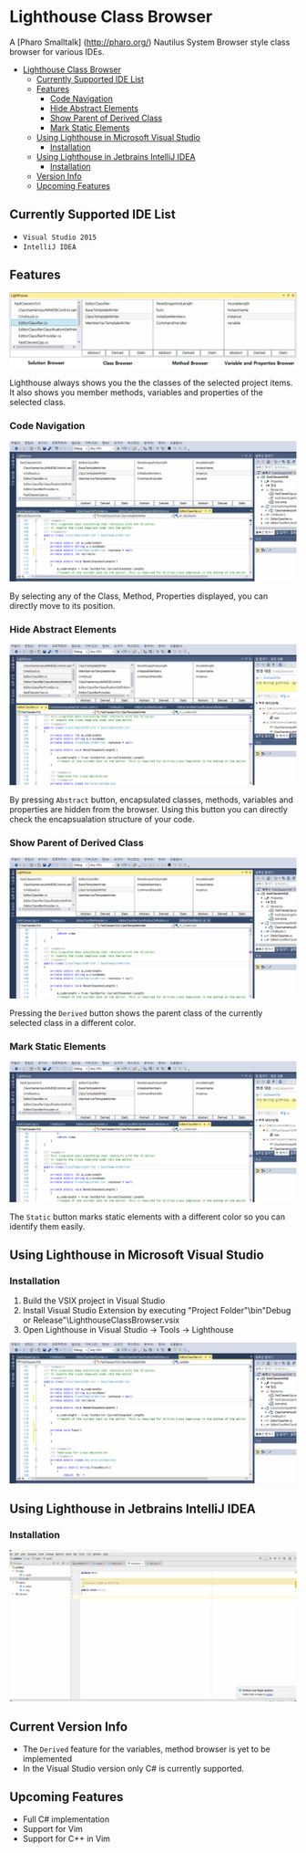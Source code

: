 # Lighthouse Class Browser

A [Pharo Smalltalk] (http://pharo.org/) Nautilus System Browser style class browser for various IDEs.


- [Lighthouse Class Browser](#lighthouse-class-browser)
	- [Currently Supported IDE List](#currently-supported-ide-list)
	- [Features](#features)
		- [Code Navigation](#code-navigation)
		- [Hide Abstract Elements](#hide-abstract-elements)
		- [Show Parent of Derived Class](#show-parent-of-derived-class)
        - [Mark Static Elements](#mark-static-elements)
	- [Using Lighthouse in Microsoft Visual Studio](#using-lighthouse-in-microsoft-visual-studio)
        - [Installation](#installation)
	- [Using Lighthouse in Jetbrains IntelliJ IDEA](#using-lighthouse-in-jetbrains-intellij-idea)
		- [Installation](#installation)
    - [Version Info](#version-info)
    - [Upcoming Features](#upcoming-features)


## Currently Supported IDE List

* `Visual Studio 2015`
* `IntelliJ IDEA`

## Features

![ExampleImage](https://github.com/Red-Portal/LighthouseClassBrowser/blob/master/ExampleImage.jpg)

Lighthouse always shows you the the classes of the selected project items.
It also shows you member methods, variables and properties of the selected class.

### Code Navigation

![CodeNavigation](https://github.com/Red-Portal/LighthouseClassBrowser/blob/master/ExampleNavigation.gif)

By selecting any of the Class, Method, Properties displayed, you can directly move to its position.

### Hide Abstract Elements

![HideAbstractMembers](https://github.com/Red-Portal/LighthouseClassBrowser/blob/master/ExampleAbstraction.gif)

By pressing `Abstract` button, encapsulated classes, methods, variables and properties are hidden from the browser.
Using this button you can directly check the encapsualation structure of your code.

### Show Parent of Derived Class

![ShowDerivedParent](https://github.com/Red-Portal/LighthouseClassBrowser/blob/master/ExampleDerived.gif)

Pressing the `Derived` button shows the parent class of the currently selected class in a different color.

### Mark Static Elements

![MarkStatic](https://github.com/Red-Portal/LighthouseClassBrowser/blob/master/ExampleStatic.gif)

The `Static` button marks static elements with a different color so you can identify them easily.

## Using Lighthouse in Microsoft Visual Studio
### Installation

1. Build the VSIX project in Visual Studio
2. Install Visual Studio Extension by executing "Project Folder"\bin\"Debug or Release"\LighthouseClassBrowser.vsix
3. Open Lighthouse in Visual Studio -> Tools -> Lighthouse

![UsingExample](https://github.com/Red-Portal/LighthouseClassBrowser/blob/master/ExampleOpening.gif)


## Using Lighthouse in Jetbrains IntelliJ IDEA 
### Installation

![UsingIntelliJExample](https://github.com/Red-Portal/LighthouseClassBrowser/blob/master/ExampleOpeningIntelliJ.gif)

## Current Version Info
* The `Derived` feature for the variables, method browser is yet to be implemented
* In the Visual Studio version only C# is currently supported.

## Upcoming Features
* Full C# implementation
* Support for Vim
* Support for C++ in Vim